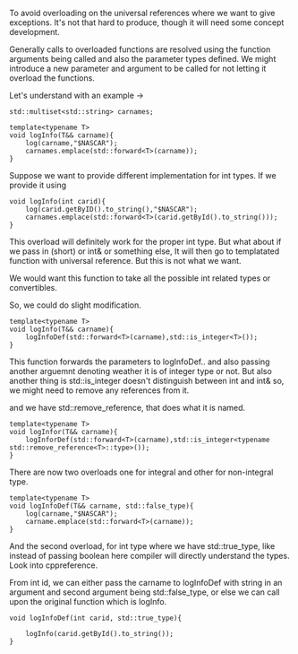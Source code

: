 To avoid overloading on the universal references where we want to give exceptions. 
It's not that hard to produce, though it will need some concept development.

Generally calls to overloaded functions are resolved using the function arguments 
being called and also the parameter types defined. We might introduce a new parameter
and argument to be called for not letting it overload the functions.

Let's understand with an example ->

```
std::multiset<std::string> carnames;

template<typename T>
void logInfo(T&& carname){
	log(carname,"$NASCAR");
	carnames.emplace(std::forward<T>(carname));
}
```
Suppose we want to provide different implementation for int types. If we provide it using

```
void logInfo(int carid){
	log(carid.getByID().to_string(),"$NASCAR");
	carnames.emplace(std::forward<T>(carid.getById().to_string()));
}
```
This overload will definitely work for the proper int type.
But what about if we pass in (short) or int&  or something else, It will then go to 
templatated function with universal reference. But this is not what we want.

We would want this function to take all the possible int related types or convertibles.

So, we could do slight modification.
```
template<typename T>
void logInfo(T&& carname){
	logInfoDef(std::forward<T>(carname),std::is_integer<T>());
}
```
This function forwards the parameters to logInfoDef.. and also passing another 
arguemnt denoting weather it is of integer type or not.
But also another thing is std::is_integer doesn't distinguish between int and int&
so, we might need to remove any references from it.

and we have std::remove_reference, that does what it is named.

```
template<typename T>
void logInfor(T&& carname){
	logInforDef(std::forward<T>(carname),std::is_integer<typename std::remove_reference<T>::type>());
}
```
There are now two overloads one for integral and other for non-integral type.
```
template<typename T>
void logInfoDef(T&& carname, std::false_type){
	log(carname,"$NASCAR");
	carname.emplace(std::forward<T>(carname));
}
```
And the second overload, for int type where we have std::true_type, like instead of passing
boolean here compiler will directly understand the types. Look into cppreference.

From int id, we can either pass the carname to logInfoDef with string in an argument
and second argument being std::false_type, or else we can call upon the original function
which is logInfo.

```
void logInfoDef(int carid, std::true_type){
	
	logInfo(carid.getById().to_string());
}
```

